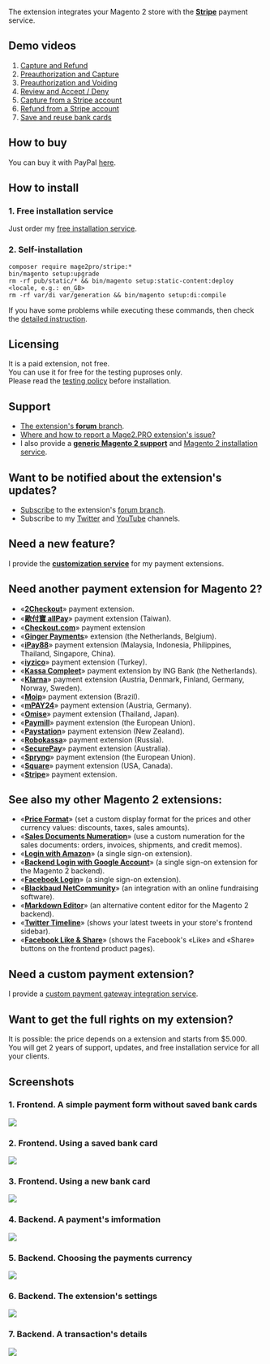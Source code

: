 The extension integrates your Magento 2 store with the **[Stripe](https://stripe.com/)** payment service.

## Demo videos

1. [Capture and Refund](https://www.youtube.com/watch?v=kBaiBnPNmEo)
2. [Preauthorization and Capture](https://www.youtube.com/watch?v=BnBlsafqPsM)
3. [Preauthorization and Voiding](https://www.youtube.com/watch?v=0kxVBCmhpHU)
4. [Review and Accept / Deny](https://www.youtube.com/watch?v=9W4FjZN8uKo)
5. [Capture from a Stripe account](https://www.youtube.com/watch?v=MjaOJUM9ddU)
6. [Refund from a Stripe account](https://www.youtube.com/watch?v=dUUzgnvKYCg)
7. [Save and reuse bank cards](https://www.youtube.com/watch?v=OlL6GndwOX4)

## How to buy
You can buy it with PayPal [here](https://mage2.pro/t/980).  

## How to install
### 1. Free installation service
Just order my [free installation service](https://mage2.pro/t/3585).

### 2. Self-installation
```
composer require mage2pro/stripe:*
bin/magento setup:upgrade
rm -rf pub/static/* && bin/magento setup:static-content:deploy <locale, e.g.: en_GB>
rm -rf var/di var/generation && bin/magento setup:di:compile
```
If you have some problems while executing these commands, then check the [detailed instruction](https://mage2.pro/t/263).

## Licensing
It is a paid extension, not free.  
You can use it for free for the testing puproses only.  
Please read the [testing policy](https://mage2.pro/t/2590) before installation.

## Support
- [The extension's **forum** branch](https://mage2.pro/c/extensions/stripe).
- [Where and how to report a Mage2.PRO extension's issue?](https://mage2.pro/t/2034)
- I also provide a **[generic Magento 2 support](https://mage2.pro/t/topic/755)** and [Magento 2 installation service](https://mage2.pro/t/748).

## Want to be notified about the extension's updates?
- [Subscribe](https://mage2.pro/t/2540) to the extension's [forum branch](https://mage2.pro/c/extensions/stripe).
- Subscribe to my [Twitter](https://twitter.com/mage2_pro) and [YouTube](https://www.youtube.com/channel/UCvlDAZuj01_b92pzRi69LeQ) channels.

## Need a new feature?
I provide the [**customization service**](https://mage2.pro/t/2020) for my payment extensions.

## Need another payment extension for Magento 2?

- «[**2Checkout**](https://mage2.pro/c/extensions/2checkout)» payment extension.
- «[**歐付寶 allPay**](https://mage2.pro/c/extensions/allpay)» payment extension (Taiwan).
- «[**Checkout.com**](https://mage2.pro/c/extensions/checkout-com)» payment extension
- «[**Ginger Payments**](https://mage2.pro/c/extensions/ginger-payments)» extension (the Netherlands, Belgium).
- «[**iPay88**](https://mage2.pro/c/extensions/ipay88)» payment extension (Malaysia, Indonesia, Philippines, Thailand, Singapore, China).
- «[**iyzico**](https://mage2.pro/c/extensions/iyzico)» payment extension (Turkey).
- «[**Kassa Compleet**](https://mage2.pro/c/extensions/kassa-compleet)» payment extension by ING Bank (the Netherlands).
- «[**Klarna**](https://mage2.pro/c/extensions/klarna)» payment extension (Austria, Denmark, Finland, Germany, Norway, Sweden).
- «[**Moip**](https://mage2.pro/c/extensions/moip)» payment extension (Brazil).
- «[**mPAY24**](https://mage2.pro/c/extensions/mpay24)» payment extension (Austria, Germany).
- «[**Omise**](https://mage2.pro/c/extensions/omise)» payment extension (Thailand, Japan).
- «[**Paymill**](https://mage2.pro/c/extensions/paymill)» payment extension (the European Union).
- «[**Paystation**](https://mage2.pro/c/extensions/paystation)» payment extension (New Zealand).
- «[**Robokassa**](https://mage2.pro/c/extensions/robokassa)» payment extension (Russia).
- «[**SecurePay**](https://mage2.pro/c/extensions/securepay)» payment extension (Australia).
- «[**Spryng**](https://mage2.pro/c/extensions/spryng)» payment extension (the European Union).
- «[**Square**](https://mage2.pro/c/extensions/square)» payment extension (USA, Canada).
- «[**Stripe**](https://mage2.pro/c/extensions/stripe)» payment extension.

## See also my other Magento 2 extensions:

- «[**Price Format**](https://mage2.pro/c/extensions/price-format)» (set a custom display format for the prices and other currency values: discounts, taxes, sales amounts).
- «[**Sales Documents Numeration**](https://mage2.pro/c/extensions/sales-documents-numeration)» (use a custom numeration for the sales documents: orders, invoices, shipments, and credit memos).
- «[**Login with Amazon**](https://mage2.pro/c/extensions/amazon-login)» (a single sign-on extension). 
- «[**Backend Login with Google Account**](https://mage2.pro/c/extensions/google-backend-login)» (a single sign-on extension for the Magento 2 backend). 
- «[**Facebook Login**](https://mage2.pro/c/extensions/facebook-login)» (a single sign-on extension).
- «[**Blackbaud NetCommunity**](https://mage2.pro/c/extensions/blackbaud-netcommunity)» (an  integration with an online fundraising software).  
- «[**Markdown Editor**](https://mage2.pro/c/extensions/markdown)» (an alternative content editor for the Magento 2 backend).
- «[**Twitter Timeline**](https://mage2.pro/c/extensions/twitter-timeline)» (shows your latest tweets in your store's frontend sidebar).
- «[**Facebook Like & Share**](https://mage2.pro/c/extensions/facebook-like)» (shows the Facebook's «Like» and «Share» buttons on the frontend product pages).

## Need a custom payment extension?
I provide a [custom payment gateway integration service](https://mage2.pro/t/917).

## Want to get the full rights on my extension?
It is possible: the price depends on a extension and starts from $5.000.  
You will get 2 years of support, updates, and free installation service for all your clients.

## Screenshots
### 1. Frontend. A simple payment form without saved bank cards
![](https://mage2.pro/uploads/default/original/1X/dfc4f33ba61824ad005beb2a6c3ae77da7cb7fa9.png)
### 2. Frontend. Using a saved bank card
![](https://mage2.pro/uploads/default/original/2X/1/174398862837c092d3742388377cdc9c7edff92b.png)
### 3. Frontend. Using a new bank card
![](https://mage2.pro/uploads/default/original/2X/8/8429899325e38f4a4926ae6f3cfd333d4247a1e7.png)
### 4. Backend. A payment's imformation
![](https://mage2.pro/uploads/default/original/2X/b/be3f4d12792c8d00f9a27f2f83b6eb12537602ef.png)
### 5. Backend. Choosing the payments currency
![](https://mage2.pro/uploads/default/original/2X/a/a8ae59e005b34a2ffdb41c7f85acb4bd5fdf660d.png)
### 6. Backend. The extension's settings
![](https://mage2.pro/uploads/default/original/1X/abc830769aaa9251fe49db2ba0bbf20dc1a3ac77.png)
### 7. Backend. A transaction's details
![](https://mage2.pro/uploads/default/original/2X/9/9ef3c6c7dfad87620cb310e97a4c004ad4cd81ed.png)
